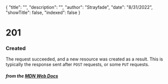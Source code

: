 {
    "title": "",
    "description": "",
    "author": "Strayfade",
    "date": "8/31/2022",
    "showTitle": false,
    "indexed": false
}
# 201
### Created

The request succeeded, and a new resource was created as a result. This is typically the response sent after `POST` requests, or some `PUT` requests.

#### *from the [MDN Web Docs](https://developer.mozilla.org/en-US/docs/Web/HTTP/Status)* 